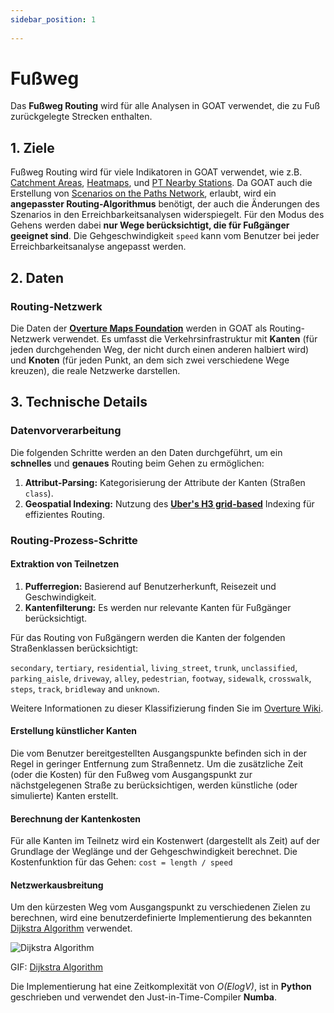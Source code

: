 ```yaml
---
sidebar_position: 1
 
---
```

 
# Fußweg
 
Das **Fußweg Routing**  wird für alle Analysen in GOAT verwendet, die zu Fuß zurückgelegte Strecken enthalten. 
 
## 1. Ziele

Fußweg Routing wird für viele Indikatoren in GOAT verwendet, wie z.B. [Catchment Areas](../toolbox/accessibility_indicators/catchments "Visit Docs on Catchment Areas"), [Heatmaps](../toolbox/accessibility_indicators/connectivity "Visit Docs on Heatmaps"), und [PT Nearby Stations](../toolbox/accessibility_indicators/nearby_stations "Visit Docs on PT Nearby Stations"). Da GOAT auch die Erstellung von [Scenarios on the Paths Network](../scenarios/ways), erlaubt, wird ein **angepasster Routing-Algorithmus** benötigt, der auch die Änderungen des Szenarios in den Erreichbarkeitsanalysen widerspiegelt. Für den Modus des Gehens werden dabei **nur Wege berücksichtigt, die für Fußgänger geeignet sind**. Die Gehgeschwindigkeit `speed` kann vom Benutzer bei jeder Erreichbarkeitsanalyse angepasst werden. 

## 2. Daten

### Routing-Netzwerk

Die Daten der **[Overture Maps Foundation](https://overturemaps.org/)** werden in GOAT als Routing-Netzwerk verwendet. Es umfasst die Verkehrsinfrastruktur mit **Kanten** (für jeden durchgehenden Weg, der nicht durch einen anderen halbiert wird) und **Knoten** (für jeden Punkt, an dem sich zwei verschiedene Wege kreuzen), die reale Netzwerke darstellen.

## 3. Technische Details

### Datenvorverarbeitung

Die folgenden Schritte werden an den Daten durchgeführt, um ein **schnelles** und **genaues** Routing beim Gehen zu ermöglichen:

 1. **Attribut-Parsing:** Kategorisierung der Attribute der Kanten (Straßen `class`).
 2. **Geospatial Indexing:**  Nutzung des **[Uber's H3 grid-based](../further_reading/glossary#h3-grid)** Indexing für effizientes Routing.

### Routing-Prozess-Schritte

#### Extraktion von Teilnetzen

1. **Pufferregion:** Basierend auf Benutzerherkunft, Reisezeit und Geschwindigkeit.
2. **Kantenfilterung:** Es werden nur relevante Kanten für Fußgänger berücksichtigt.

Für das Routing von Fußgängern werden die Kanten der folgenden Straßenklassen berücksichtigt:

`secondary`, `tertiary`, `residential`, `living_street`, `trunk`, `unclassified`, `parking_aisle`, `driveway`, `alley`, `pedestrian`, `footway`, `sidewalk`, `crosswalk`, `steps`, `track`, `bridleway` and `unknown`.

Weitere Informationen zu dieser Klassifizierung finden Sie im [Overture Wiki](https://docs.overturemaps.org/schema/reference/transportation/segment).

#### Erstellung künstlicher Kanten

Die vom Benutzer bereitgestellten Ausgangspunkte befinden sich in der Regel in geringer Entfernung zum Straßennetz. Um die zusätzliche Zeit (oder die Kosten) für den Fußweg vom Ausgangspunkt zur nächstgelegenen Straße zu berücksichtigen, werden künstliche (oder simulierte) Kanten erstellt.

#### Berechnung der Kantenkosten

Für alle Kanten im Teilnetz wird ein Kostenwert (dargestellt als Zeit) auf der Grundlage der Weglänge und der Gehgeschwindigkeit berechnet.
Die Kostenfunktion für das Gehen:
`cost = length / speed`

#### Netzwerkausbreitung

Um den kürzesten Weg vom Ausgangspunkt zu verschiedenen Zielen zu berechnen, wird eine benutzerdefinierte Implementierung des bekannten [Dijkstra Algorithm](https://en.wikipedia.org/wiki/Dijkstra%27s_algorithm) verwendet.


<div style={{ display: 'flex', flexDirection: 'column', alignItems: 'center' }}>
  <img src={require('/img/routing/walk/dijkstra.gif').default}  alt="Dijkstra Algorithm" style={{ width: "auto", height: "auto", objectFit: "cover"}}/>
<p style={{ textAlign: 'center' }}>GIF: <a href="https://en.wikipedia.org/wiki/Dijkstra%27s_algorithm">Dijkstra Algorithm</a></p>
</div>

Die Implementierung hat eine Zeitkomplexität von *O(ElogV)*, ist in **Python** geschrieben und verwendet den Just-in-Time-Compiler **Numba**.


